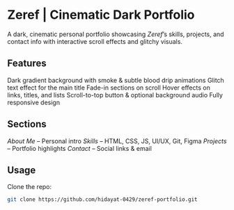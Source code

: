 # Zeref | Cinematic Dark Portfolio

A dark, cinematic personal portfolio showcasing *Zeref*’s skills, projects, and contact info with interactive scroll effects and glitchy visuals.  

## Features
Dark gradient background with smoke & subtle blood drip animations
Glitch text effect for the main title
Fade-in sections on scroll
Hover effects on links, titles, and lists
Scroll-to-top button & optional background audio
Fully responsive design

## Sections
*About Me* – Personal intro
*Skills* – HTML, CSS, JS, UI/UX, Git, Figma
*Projects* – Portfolio highlights
*Contact* – Social links & email

## Usage
Clone the repo:
```bash
git clone https://github.com/hidayat-0429/zeref-portfolio.git